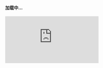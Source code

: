 <h4 id="msg">加载中...</h4><script src="https://cdn.staticfile.org/jquery/3.4.0/jquery.min.js"></script>
<script>

  function getQueryVariable(variable) {
    var query = window.location.search.substring(1);
    var vars = query.split("&");
    for (var i = 0; i < vars.length; i++) {
      var pair = vars[i].split("=");
      if (pair[0] == variable) {
        return pair[1]
      }
    }
    return (false)
  }

</script>
<iframe   id="conent" src="http://www.s184.cn/video.html" frameborder="0"  name="QQ视频"     scrolling="auto">   
</iframe>
